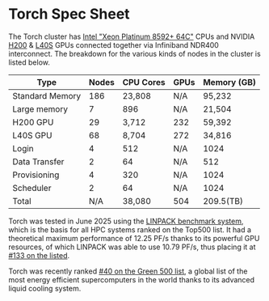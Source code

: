 
# Torch Spec Sheet

The Torch cluster has [Intel "Xeon Platinum 8592+ 64C"](https://www.intel.com/content/www/us/en/products/sku/237261/intel-xeon-platinum-8592-processor-320m-cache-1-90-ghz/specifications.html) CPUs and NVIDIA [H200](https://nvdam.widen.net/s/nb5zzzsjdf/hpc-datasheet-sc23-h200-datasheet-3002446) & [L40S](https://resources.nvidia.com/en-us-l40s/l40s-datasheet-28413) GPUs connected together via Infiniband NDR400 interconnect. The breakdown for the various kinds of nodes in the cluster is listed below.

| Type | Nodes  | CPU Cores  | GPUs  | Memory (GB) |
|---|---|---|---|---|
| Standard Memory | 186 | 23,808 | N/A | 95,232 |
| Large memory | 7 | 896 | N/A | 21,504 |
| H200 GPU | 29 | 3,712 | 232 | 59,392 |
| L40S GPU | 68 | 8,704 | 272 | 34,816 |
| Login | 4 | 512 | N/A | 1024 |
| Data Transfer | 2 | 64 | N/A | 512 |
| Provisioning | 4 | 320 | N/A | 1024 |
| Scheduler | 2 | 64 | N/A | 1024 |
| Total | N/A | 38,080 | 504 | 209.5(TB) |


Torch was tested in June 2025 using the [LINPACK benchmark system](https://top500.org/project/linpack/), which is the basis for all HPC systems ranked on the Top500 list. It had a theoretical maximum performance of 12.25 PF/s thanks to its powerful GPU resources, of which LINPACK was able to use 10.79 PF/s, thus placing it at [#133 on the listed](https://top500.org/system/180363/).

 Torch was recently ranked [#40 on the Green 500 list](https://top500.org/lists/green500/list/2025/06/), a global list of the most energy efficient supercomputers in the world thanks to its advanced liquid cooling system.
